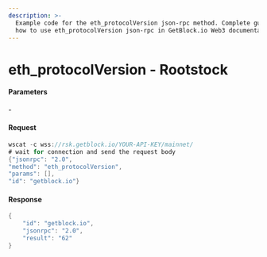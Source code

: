 ```yaml
---
description: >-
  Example code for the eth_protocolVersion json-rpc method. Сomplete guide on
  how to use eth_protocolVersion json-rpc in GetBlock.io Web3 documentation.
---
```


# eth\_protocolVersion - Rootstock

#### Parameters

\-

#### Request

```java
wscat -c wss://rsk.getblock.io/YOUR-API-KEY/mainnet/ 
# wait for connection and send the request body 
{"jsonrpc": "2.0",
"method": "eth_protocolVersion",
"params": [],
"id": "getblock.io"}
```

#### Response

```java
{
    "id": "getblock.io",
    "jsonrpc": "2.0",
    "result": "62"
}
```
